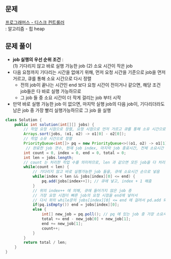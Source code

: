 ## 문제
[프로그래머스 - 디스크 컨트롤러](https://school.programmers.co.kr/learn/courses/30/lessons/42627) <br>
: 알고리즘 - 힙 heap

## 문제 풀이
- **job 실행의 우선 순위 조건** : <br>
(1) 기다리지 않고 바로 실행 가능한 job (2) 소요 시간이 작은 job
- 다음 요청까지 기다리는 시간을 없애기 위해, 먼저 요청 시간을 기준으로 job을 먼저 거르고, 큐를 통해 소요 시간으로 다시 정렬
  - 전의 job이 끝나는 시간인 end 보다 요청 시간이 전이거나 같으면, 해당 조건 job들은 다 바로 실행 가능하므로
  - 그 job 들 중 소요 시간이 더 작게 걸리는 job 부터 시작
- 만약 바로 실행 가능한 job 이 없으면, 마지막 실행 job의 다음 job이, 기다리더라도 남은 job 중 가장 빨리 실행가능하므로 그 job 을 실행
 
```java
class Solution {
    public int solution(int[][] jobs) {
        // 작업 요청 시점으로 정렬, 요청 시점으로 먼저 거르고 큐를 통해 소유 시간으로 정렬
        Arrays.sort(jobs, (o1, o2) -> o1[0] - o2[0]);
        // 작업 소유 시간으로 정렬
        PriorityQueue<int[]> pq = new PriorityQueue<>((o1, o2) -> o1[1] - o2[1]);
         // 완료한 job 갯수, 현재 job index, 마지막 job 종료시간, 전체 소요시간
        int count = 0, index = 0, end = 0, total = 0;
        int len = jobs.length;
        // count 는 처리한 작업 수를 의미하므로, len 과 같으면 모든 job을 다 처리했다는 뜻
        while(count < len) { 
            // 기다리지 않고 바로 실행가능한 job 들을, 큐에 소요시간 순으로 넣음
            while(index < len && jobs[index][0] <= end) {
                pq.add(jobs[index++]); // 큐에 넣고, index + 1 해줌
            }
            // 위의 index++ 에 의해, 큐에 들어가지 않은 job 중 
            // 가장 요청 시점이 빠른 job의 요청 시점을 end에 넣어서 
            // 다시 위의 while문의 jobs[index][0] <= end 에 걸려서 pd.add 되게 함
            if(pq.isEmpty()) end = jobs[index][0];
            else {
                int[] new_job = pq.poll(); // pq 에 있는 job 중 가장 소요시간 빠른 job
                total += end - new_job[0] + new_job[1];
                end += new_job[1];
                count++;
            }
        }
        return total / len;
    }
}
```
